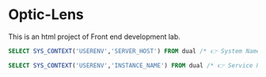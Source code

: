 # Optic-Lens
This is an html project of Front end development lab.

```sql 
SELECT SYS_CONTEXT('USERENV','SERVER_HOST') FROM dual /* 👉 System Name */;
```

```sql 
SELECT SYS_CONTEXT('USERENV','INSTANCE_NAME') FROM dual /* 👉 Service Name */;
```
